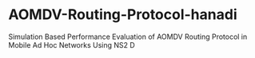 # AOMDV-Routing-Protocol-hanadi
Simulation Based Performance Evaluation of AOMDV Routing Protocol in Mobile Ad Hoc Networks Using NS2 D
